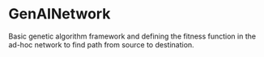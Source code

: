 # GenAINetwork
Basic genetic algorithm framework and defining the fitness function in the ad-hoc network to find path from source to destination.
